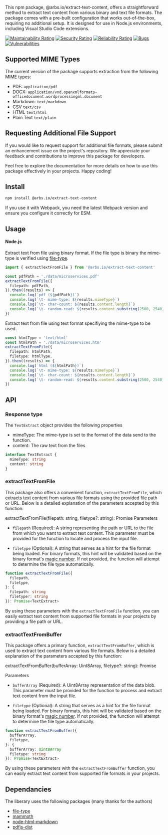 This npm package, @arbs.io/extract-text-content, offers a straightforward method to extract text content from various binary and text file formats. The package comes with a pre-built configuration that works out-of-the-box, requiring no additional setup. It is designed for use in Node.js environments, including Visual Studio Code extensions.

[![Maintainability Rating](https://sonarcloud.io/api/project_badges/measure?project=arbs-io_extract-text-content&metric=sqale_rating)](https://sonarcloud.io/summary/new_code?id=arbs-io_extract-text-content)
[![Security Rating](https://sonarcloud.io/api/project_badges/measure?project=arbs-io_extract-text-content&metric=security_rating)](https://sonarcloud.io/summary/new_code?id=arbs-io_extract-text-content)
[![Reliability Rating](https://sonarcloud.io/api/project_badges/measure?project=arbs-io_extract-text-content&metric=reliability_rating)](https://sonarcloud.io/summary/new_code?id=arbs-io_extract-text-content)
[![Bugs](https://sonarcloud.io/api/project_badges/measure?project=arbs-io_extract-text-content&metric=bugs)](https://sonarcloud.io/summary/new_code?id=arbs-io_extract-text-content)
[![Vulnerabilities](https://sonarcloud.io/api/project_badges/measure?project=arbs-io_extract-text-content&metric=vulnerabilities)](https://sonarcloud.io/summary/new_code?id=arbs-io_extract-text-content)

## Supported MIME Types

The current version of the package supports extraction from the following MIME types:

- PDF: `application/pdf`
- DOCX: `application/vnd.openxmlformats-officedocument.wordprocessingml.document`
- Markdown: `text/markdown`
- CSV `text/csv`
- HTML `text/html`
- Plain Text `text/plain`

## Requesting Additional File Support

If you would like to request support for additional file formats, please submit an enhancement issue on the project's repository. We appreciate your feedback and contributions to improve this package for developers.

Feel free to explore the documentation for more details on how to use this package effectively in your projects. Happy coding!

## Install

```sh
npm install @arbs.io/extract-text-content
```

If you use it with Webpack, you need the latest Webpack version and ensure you configure it correctly for ESM.

## Usage

#### Node.js

Extract text from file using binary format. If the file type is binary the mime-type is verified using [file-type](https://www.npmjs.com/package/file-type).

```ts
import { extractTextFromFile } from '@arbs.io/extract-text-content'

const pdfPath = './data/microservices.pdf'
extractTextFromFile({
  filepath: pdfPath,
}).then((results) => {
  console.log(`pdf (${pdfPath})`)
  console.log(`\t- mime-type: ${results.mimeType}`)
  console.log(`\t- char-count: ${results.content.length}`)
  console.log(`\t- random-read: ${results.content.substring(2500, 2540)}`)
})
```

Extract text from file using text format specifiying the mime-type to be used.

```ts
const htmlType = 'text/html'
const htmlPath = './data/microservices.htm'
extractTextFromFile({
  filepath: htmlPath,
  filetype: htmlType,
}).then((results) => {
  console.log(`html (${htmlPath})`)
  console.log(`\t- mime-type: ${results.mimeType}`)
  console.log(`\t- char-count: ${results.content.length}`)
  console.log(`\t- random-read: ${results.content.substring(2500, 2540)}`)
})
```

## API

### Response type

The `TextExtract` object provides the following properties

- mimeType: The mime-type is set to the format of the data send to the function.
- content: The raw text from the files

```ts
interface TextExtract {
  mimeType: string
  content: string
}
```

### extractTextFromFile

This package also offers a convenient function, `extractTextFromFile`, which extracts text content from various file formats using the provided file path or URL. Below is a detailed explanation of the parameters accepted by this function:

extractTextFromFile(filepath: string, filetype?: string): Promise<string>
Parameters

- `filepath` (Required): A string representing the path or URL to the file from which you want to extract text content. This parameter must be provided for the function to locate and process the input file.

- `filetype` (Optional): A string that serves as a hint for the file format being loaded. For binary formats, this hint will be validated based on the binary format's [magic number](<https://en.wikipedia.org/wiki/Magic_number_(programming)#Magic_numbers_in_files>). If not provided, the function will attempt to determine the file type automatically.

```ts
function extractTextFromFile({
  filepath,
  filetype,
}: {
  filepath: string
  filetype?: string
}): Promise<TextExtract>
```

By using these parameters with the `extractTextFromFile` function, you can easily extract text content from supported file formats in your projects by providing a file path or URL.

### extractTextFromBuffer

This package offers a primary function, `extractTextFromBuffer`, which is used to extract text content from various file formats. Below is a detailed explanation of the parameters accepted by this function:

extractTextFromBuffer(bufferArray: Uint8Array, filetype?: string): Promise<string>

Parameters

- `bufferArray` (Required): A Uint8Array representation of the data blob. This parameter must be provided for the function to process and extract text content from the input file.

- `filetype` (Optional): A string that serves as a hint for the file format being loaded. For binary formats, this hint will be validated based on the binary format's [magic number](<https://en.wikipedia.org/wiki/Magic_number_(programming)#Magic_numbers_in_files>). If not provided, the function will attempt to determine the file type automatically.

```ts
function extractTextFromBuffer({
  bufferArray,
  filetype,
}: {
  bufferArray: Uint8Array
  filetype: string
}): Promise<TextExtract>
```

By using these parameters with the `extractTextFromBuffer` function, you can easily extract text content from supported file formats in your projects.

## Dependancies

The liberary uses the following packages (many thanks for the authors)

- [file-type](https://www.npmjs.com/package/file-type)
- [mammoth](https://www.npmjs.com/package/mammoth)
- [node-html-markdown](https://www.npmjs.com/package/node-html-markdown)
- [pdfjs-dist](https://www.npmjs.com/package/pdfjs-dist)
